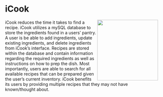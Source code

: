# iCook

<img align="right" src="https://github.com/benderminguez89/SE370-2020-Team2-iCook/blob/master/iCook.png" width="200" height="200">

iCook reduces the time it takes to find a recipe. iCook utilizes a mySQL database to store the ingredients found in a users’ pantry. A user is be able to add ingredients, update existing ingredients, and delete ingredients from iCook’s interface. Recipes are stored within the database and contain information regarding the required ingredients as well as instructions on how to prep the dish. Most importantly, users are able to search for all available recipes that can be prepared given the user’s current inventory. iCook benefits its users by providing multiple recipes that they may not have known/thought about.
